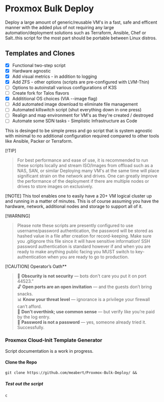 

# Proxmox Bulk Deploy #

Deploy a large amount of generic/reusable VM's in a fast, safe and efficent
manner with the added plus of not requiring any large automation/deployment
solutions such as Terraform, Ansible, Chef or Salt..this script for the
most part should be portable between Linux distros.

## Templates and Clones ##

- [x] Functional two-step script
- [x] Hardware agnostic
- [x] Add visual metrics - in addition to logging
- [x] Add ZFS - other options (scripts are pre-configured with LVM-Thin)
- [ ] Options to autoinstall various configurations of K3S
- [ ] Create fork for Talos flavors
- [x] Addititional OS choices (VIA --image flag)
- [ ] Add automated image download to eliminate file management
- [ ] Automated killswitch script (shut everything down in one press)
- [ ] Realign and map environment for VM's as they're created / destroyed
- [ ] Automate some SDN tasks - Simplistic Infrastructure as Code

This is desinged to be simple press and go script that is system agnostic
with minimal to no additional configuration required compared to other
tools like Ansible, Packer or Terraform.

[!TIP]
> For best performance and ease of use, it is recommended to run these scripts
> locally and stream ISO/Images from offload such as a NAS, SAN, or similar
> Deploying many VM's at the same time will place significant strain on the
> network and drives. One can greatly improve the performance of the deployment
> if there are multiple nodes or drives to store images on exclusively.

[!NOTE]
This tool enables one to easily have a 20+ VM logical cluster up and running 
in a matter of minutes. This is of course assuming you have the hardware, 
network, additional nodes and storage to support all of it. 

[!WARNING]
> Please note these scripts are presently configured to use username/password
> authentication, the password will be stored as hashed value in a file after
> creation for record-keeping. Make sure you .gitignore this file since it will
> have sensitive information! SSH password authentication is standard however 
> if and when you are ready to make anything public facing you MUST switch to 
> key-authentication when you are ready to go to production.

[!CAUTION] Operator’s Oath**  
> 🚫 **Obscurity is not security** — bots don't care you put it on port 44523.”  
> 🔓 **Open ports are an open invitation** — and the guests don’t bring snacks.  
> 📊 **Know your threat level** — ignorance is a privilege your firewall can’t afford.  
> 🧠 **Don’t overthink; use common sense** — but verify like you’re paid by the log entry.  
> 🔑 **Password is not a password** — yes, someone already tried it. Successfully.

### Proxmox Cloud-Init Template Generator ###

Script documentation is a work in progress. 

#### Clone the Repo #### 
```
git clone https://github.com/meabert/Proxmox-Bulk-Deploy/ && 
```
##### Test out the script #####
```
c
